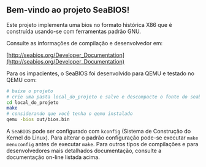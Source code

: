 
## Bem-vindo ao projeto SeaBIOS! 
Este projeto implementa uma bios no formato histórica X86 que é construída usando-se com ferramentas padrão GNU.

Consulte as informações de compilação e desenvolvedor em:

  [http://seabios.org/Developer_Documentation](http://seabios.org/Developer_Documentation)

Para os impacientes, o SeaBIOS foi desenvolvido para QEMU e testado no QEMU com:

```bash
# baixe o projeto 
# crie uma pasta local_do_projeto e salve e descompacte o fonte do seabios la dentro
cd local_do_projeto
make
# considerando que você tenha o qemu instalado
qemu -bios out/bios.bin
```

A `SeaBIOS` pode ser configurado com `kconfig` (Sistema de Construção do Kernel do Linux). 
Para alterar o padrão configuração pode-se executar `make menuconfig` antes de executar `make`.
Para outros tipos de compilações e para desenvolvedores mais detalhados documentação, consulte a documentação on-line listada acima.
